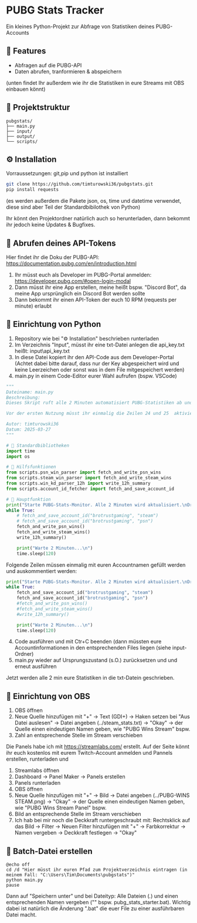 # PUBG Stats Tracker

Ein kleines Python-Projekt zur Abfrage von Statistiken deines PUBG-Accounts

## 🚀 Features
- Abfragen auf die PUBG-API
- Daten abrufen, tranformieren & abspeichern

(unten findet Ihr außerdem wie ihr die Statistiken in eure Streams mit OBS einbauen könnt)

## 📁 Projektstruktur
```text
pubgstats/ 
├── main.py
├── input/
├── output/
└── scripts/
```

## ⚙️ Installation
Vorraussetzungen: 
git,pip und python ist installiert

```bash
git clone https://github.com/timturowski36/pubgstats.git
pip install requests
```
(es werden außerdem die Pakete json, os, time und datetime verwendet, diese sind aber Teil der Standardbibilothek von Python)

Ihr könnt den Projektordner natürlich auch so herunterladen, dann bekommt ihr jedoch keine Updates & Bugfixes.

## 🔑 Abrufen deines API-Tokens
Hier findet ihr die Doku der PUBG-API: https://documentation.pubg.com/en/introduction.html

1. Ihr müsst euch als Developer im PUBG-Portal anmelden: https://developer.pubg.com/#open-login-modal
2. Dann müsst ihr eine App erstellen, meine heißt bspw. "Discord Bot", da meine App ursprünglich ein Discord Bot werden sollte
3. Dann bekommt ihr einen API-Token der euch 10 RPM (requests per minute) erlaubt

## 🐍 Einrichtung von Python
1. Repository wie bei "⚙️ Installation" beschrieben runterladen
2. Im Verzeichnis "Input", müsst ihr eine txt-Datei anlegen die api_key.txt heißt: input\api_key.txt
3. In diese Datei kopiert ihr den API-Code aus dem Developer-Portal (Achtet dabei bitte darauf, dass nur der Key abgespeichert wird und keine Leerzeichen oder sonst was in dem File mitgespeichert werden)
4. main.py in einem Code-Editor eurer Wahl aufrufen (bspw. VSCode)

```python
"""
Dateiname: main.py
Beschreibung: 
Dieses Skript ruft alle 2 Minuten automatisiert PUBG-Statistiken ab und speichert die Ergebnisse in entsprechenden Textdateien. Dafür werden mehrere Unterskripte verwendet, um die Übersichtlichkeit und Wartbarkeit zu gewährleisten.

Vor der ersten Nutzung müsst ihr einmalig die Zeilen 24 und 25  aktivieren (Kommentare entfernen), um eure PUBG-Account-IDs automatisch abzurufen und dauerhaft zu speichern. Danach könnt ihr diese Zeilen wieder auskommentieren.

Autor: timturowski36
Datum: 2025-03-27
"""

# 🔧 Standardbibliotheken
import time
import os

# 📄 Hilfsfunktionen
from scripts.psn_win_parser import fetch_and_write_psn_wins
from scripts.steam_win_parser import fetch_and_write_steam_wins
from scripts.win_kd_parser_12h import write_12h_summary
from scripts.account_id_fetcher import fetch_and_save_account_id

# 🚀 Hauptfunktion
print("Starte PUBG-Stats-Monitor. Alle 2 Minuten wird aktualisiert.\nDrücke [Strg + C] zum Beenden.")
while True:
    # fetch_and_save_account_id("brotrustgaming", "steam")
    # fetch_and_save_account_id("brotrustgaming", "psn")
    fetch_and_write_psn_wins()
    fetch_and_write_steam_wins()
    write_12h_summary()

    print("Warte 2 Minuten...\n")
    time.sleep(120)
```

Folgende Zeilen müssen einmalig mit euren Accountnamen gefüllt werden und auskommentiert werden:
```python
print("Starte PUBG-Stats-Monitor. Alle 2 Minuten wird aktualisiert.\nDrücke [Strg + C] zum Beenden.")
while True:
    fetch_and_save_account_id("brotrustgaming", "steam")
    fetch_and_save_account_id("brotrustgaming", "psn")
    #fetch_and_write_psn_wins()
    #fetch_and_write_steam_wins()
    #write_12h_summary()

    print("Warte 2 Minuten...\n")
    time.sleep(120)
```
4. Code ausführen und mit Ctr+C beenden (dann müssten eure Accountinformationen in den entsprechenden Files liegen (siehe input-Ordner)
5. main.py wieder auf Ursprungszustand (s.O.) zurücksetzen und und erneut ausführen

Jetzt werden alle 2 min eure Statistiken in die txt-Datein geschrieben.

## 🎥 Einrichtung von OBS
1. OBS öffnen
2. Neue Quelle hinzufügen mit "+" → Text (GDI+) → Haken setzen bei "Aus Datei auslesen" → Datei angeben (../steam_stats.txt) → "Okay" → der Quelle einen eindeutigen Namen geben, wie "PUBG Wins Stream" bspw.
3. Zahl an entsprechende Stelle im Stream verschieben

Die Panels habe ich mit https://streamlabs.com/ erstellt. Auf der Seite könnt ihr euch kostenlos mit eurem Twitch-Account anmelden und Pannels erstellen, runterladen und 
1. Streamlabs öffnen
2. Dashboard → Panel Maker → Panels erstellen
3. Panels runterladen
4. OBS öffnen
5. Neue Quelle hinzufügen mit "+" → Bild → Datei angeben (../PUBG-WINS STEAM.png) → "Okay" → der Quelle einen eindeutigen Namen geben, wie "PUBG Wins Stream Panel" bspw.
6. Bild an entsprechende Stelle im Stream verschieben
7. Ich hab bei mir noch die Deckkraft runtergeschraubt mit: Rechtsklick auf das Bild → Filter → Neuen Filter hinzufügen mit "+" → Farbkorrektur → Namen vergeben → Deckkraft festlegen → "Okay"

## 📌 Batch-Datei erstellen
``` batch
@echo off
cd /d "Hier müsst ihr euren Pfad zum Projektverzeichnis eintragen (in meinem Fall: "C:\Users\Tim\Documents\pubgstats")"
python main.py
pause
```
Dann auf "Speichern unter" und bei Dateityp: Alle Dateien (*.*) und einen entsprechenden Namen vergeben ("" bspw. pubg_stats_starter.bat).
Wichtig dabei ist natürlich die Änderung ".bat" die euer File zu einer ausführbaren Datei macht. 
